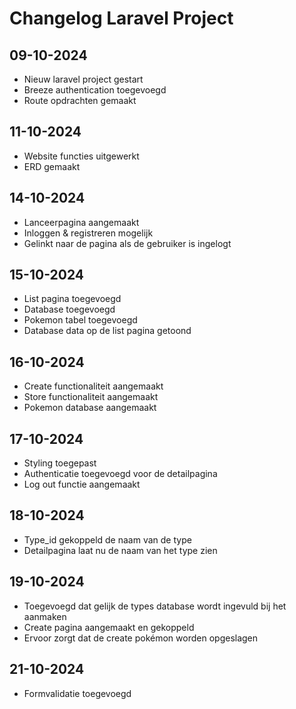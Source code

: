 # Changelog Laravel Project

## 09-10-2024
* Nieuw laravel project gestart
* Breeze authentication toegevoegd
* Route opdrachten gemaakt

## 11-10-2024
* Website functies uitgewerkt
* ERD gemaakt

## 14-10-2024
* Lanceerpagina aangemaakt
* Inloggen & registreren mogelijk
* Gelinkt naar de pagina als de gebruiker is ingelogt

## 15-10-2024
* List pagina toegevoegd
* Database toegevoegd
* Pokemon tabel toegevoegd
* Database data op de list pagina getoond

## 16-10-2024
* Create functionaliteit aangemaakt
* Store functionaliteit aangemaakt
* Pokemon database aangemaakt

## 17-10-2024
* Styling toegepast
* Authenticatie toegevoegd voor de detailpagina
* Log out functie aangemaakt

## 18-10-2024
* Type_id gekoppeld de naam van de type
* Detailpagina laat nu de naam van het type zien

## 19-10-2024
* Toegevoegd dat gelijk de types database wordt ingevuld bij het aanmaken
* Create pagina aangemaakt en gekoppeld
* Ervoor zorgt dat de create pokémon worden opgeslagen

## 21-10-2024
* Formvalidatie toegevoegd
